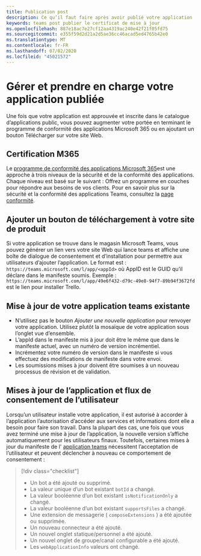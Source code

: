 ```yaml
---
title: Publication post
description: Ce qu’il faut faire après avoir publié votre application
keywords: teams post publier le certificat de mise à jour
ms.openlocfilehash: 887e18ac7e27cf12aa4319ac240e42f21f05fd75
ms.sourcegitcommit: e355f59d2d21a2d5ae36cc46acad5ed4765b42e0
ms.translationtype: MT
ms.contentlocale: fr-FR
ms.lasthandoff: 07/02/2020
ms.locfileid: "45021572"
---
```

# <a name="maintain-and-support-your-published-app"></a>Gérer et prendre en charge votre application publiée 

Une fois que votre application est approuvée et inscrite dans le catalogue d’applications public, vous pouvez augmenter votre portée en terminant le programme de conformité des applications Microsoft 365 ou en ajoutant un bouton Télécharger sur votre site Web.

## <a name="m365-certified"></a>Certification M365

Le [programme de conformité des applications Microsoft 365](./application-certification.md)est une approche à trois niveaux de la sécurité et de la conformité des applications. Chaque niveau est basé sur le suivant : Offrez un programme en couches pour répondre aux besoins de vos clients. Pour en savoir plus sur la sécurité et la conformité des applications Teams, consultez la [page conformité](https://docs.microsoft.com/microsoft-365-app-certification/teams/teams-apps).

## <a name="add-a-download-button-to-your-product-site"></a>Ajouter un bouton de téléchargement à votre site de produit

Si votre application se trouve dans le magasin Microsoft Teams, vous pouvez générer un lien vers votre site Web qui lance teams et affiche une boîte de dialogue de consentement et d’installation pour permettre aux utilisateurs d’ajouter l’application.
Le format est : `https://teams.microsoft.com/l/app/<appId>` où AppID est le GUID qu’il déclare dans le manifeste soumis.
Exemple : `https://teams.microsoft.com/l/app/49e6f432-d79c-49e8-94f7-89b94f3672fd` est le lien pour installer Trello.

## <a name="updating-your-existing-teams-app"></a>Mise à jour de votre application teams existante

* N’utilisez pas le bouton *Ajouter une nouvelle application* pour renvoyer votre application. Utilisez plutôt la mosaïque de votre application sous l’onglet vue d’ensemble.
* L’appId dans le manifeste mis à jour doit être le même que dans le manifeste actuel, avec un numéro de version incrémentiel.
* Incrémentez votre numéro de version dans le manifeste si vous effectuez des modifications de manifeste dans votre envoi.
* Les soumissions mises à jour doivent être soumises à un nouveau processus de révision et de validation.

## <a name="app-updates-and-the-user-consent-flow"></a>Mises à jour de l’application et flux de consentement de l’utilisateur

Lorsqu’un utilisateur installe votre application, il est autorisé à accorder à l’application l’autorisation d’accéder aux services et informations dont elle a besoin pour faire son travail. Dans la plupart des cas, une fois que vous avez terminé une mise à jour de l’application, la nouvelle version s’affiche automatiquement pour les utilisateurs finaux. Toutefois, certaines mises à jour du manifeste de l' [application teams](../../../../resources/schema/manifest-schema.md) nécessitent l’acceptation de l’utilisateur et peuvent déclencher à nouveau ce comportement de consentement :

 >[!div class="checklist"]
>
> * Un bot a été ajouté ou supprimé.
> * La valeur unique d’un bot existant `botId` a changé.
> * La valeur booléenne d’un bot existant `isNotificationOnly` a changé.
> * La valeur booléenne d’un bot existant `supportsFiles` a changé.
> * Une extension de messagerie ( `composeExtensions` ) a été ajoutée ou supprimée.
> * Un nouveau connecteur a été ajouté.
> * Un nouvel onglet statique/personnel a été ajouté.
> * Un nouvel onglet de groupe/canal configurable a été ajouté.
> * Les `webApplicationInfo` valeurs ont changé.
>
